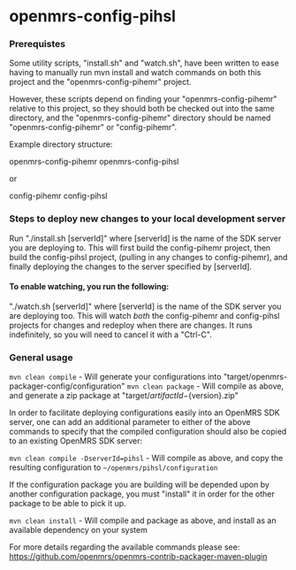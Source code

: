 openmrs-config-pihsl
==============================

### Prerequistes

Some utility scripts, "install.sh" and "watch.sh", have been written to ease having to manually run mvn install
and watch commands on both this project and the "openmrs-config-pihemr" project.

However, these scripts depend on finding your "openmrs-config-pihemr" relative to this project, so they should both be 
checked out into the same directory, and the "openmrs-config-pihemr" directory should be named "openmrs-config-pihemr"
or "config-pihemr".

Example directory structure:

openmrs-config-pihemr
openmrs-config-pihsl

or

config-pihemr
config-pihsl

### Steps to deploy new changes to your local development server

Run "./install.sh [serverId]" where [serverId] is the name of the SDK server you are deploying to.  This will first build 
the config-pihemr project, then build the config-pihsl project, (pulling in any changes to config-pihemr),
and finally deploying the changes to the server specified by [serverId].

#### To enable watching, you run the following:

"./watch.sh [serverId]" where [serverId] is the name of the SDK server you are deploying too.  This will watch
*both* the config-pihemr and config-pihsl projects for changes and redeploy when there are changes.  It runs
indefinitely, so you will need to cancel it with a "Ctrl-C".


### General usage

`mvn clean compile` - Will generate your configurations into "target/openmrs-packager-config/configuration"
`mvn clean package` - Will compile as above, and generate a zip package at "target/${artifactId}-${version}.zip"

In order to facilitate deploying configurations easily into an OpenMRS SDK server, one can add an additional parameter
to either of the above commands to specify that the compiled configuration should also be copied to an existing 
OpenMRS SDK server:

`mvn clean compile -DserverId=pihsl` - Will compile as above, and copy the resulting configuration to `~/openmrs/pihsl/configuration`

If the configuration package you are building will be depended upon by another configuration package, you must "install" it
in order for the other package to be able to pick it up.

`mvn clean install` - Will compile and package as above, and install as an available dependency on your system

For more details regarding the available commands please see:
https://github.com/openmrs/openmrs-contrib-packager-maven-plugin 
